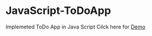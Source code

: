 # JavaScript-ToDoApp
Implemeted ToDo App in Java Script 
Cilck here for [Demo](https://raw.githack.com/srikanth-27/JavaScript-ToDoApp/master/TodoApp.html) 

